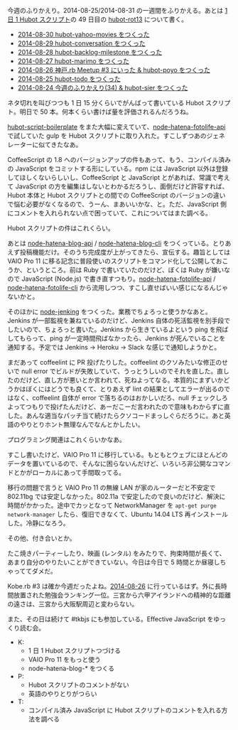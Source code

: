 今週のふりかえり。2014-08-25/2014-08-31 の一週間をふりかえる。あとは [1 日 1 Hubot スクリプト][hubot-script-per-day]の 49 日目の [hubot-rot13][gh:bouzuya/hubot-rot13] について書く。

- [2014-08-30 hubot-yahoo-movies をつくった][2014-08-30]
- [2014-08-29 hubot-conversation をつくった][2014-08-29]
- [2014-08-28 hubot-backlog-milestone をつくった][2014-08-28]
- [2014-08-27 hubot-marimo をつくった][2014-08-27]
- [2014-08-26 神戸.rb Meetup #3 にいった & hubot-poyo をつくった][2014-08-26]
- [2014-08-25 hubot-todo をつくった][2014-08-25]
- [2014-08-24 今週のふりかえり(34) & hubot-sier をつくった][2014-08-24]

ネタ切れを叫びつつも 1 日 15 分くらいでがんばって書いている Hubot スクリプト。明日で 50 本。何本くらい書けば量を評価されるんだろうね。

[hubot-script-boilerplate][gh:bouzuya/hubot-script-boilerplate] をまた大幅に変えていて、[node-hatena-fotolife-api][gh:bouzuya/node-hatena-fotolife-api] で試していた gulp を Hubot スクリプトに取り入れた。すこしずつあのジェネレーターに似てきたなあ。

CoffeeScript の 1.8 へのバージョンアップの件もあって、もう、コンパイル済みの JavaScript をコミットする形にしている。npm には JavaScript 以外は登録してほしくないらしいし、CoffeeScript と JavaScript とがあれば、常識で考えて JavaScript の方を編集はしないとわかるだろうし、面倒だけど許容すれば、Hubot 本体と Hubot スクリプトとの間での CoffeeScript のバージョンの違いで悩む必要がなくなるので、うーん、まあいいかな、と。ただ、JavaScript 側にコメントを入れられない点で困っていて、これについてはまた調べる。

Hubot スクリプトの件はこれくらい。

あとは [node-hatena-blog-api][gh:bouzuya/node-hatena-blog-api] / [node-hatena-blog-cli][gh:bouzuya/node-hatena-blog-cli] をつくっている。とりあえず投稿機能だけ。そのうち完成度が上がってきたら、宣伝する。趣旨としては VAIO Pro 11 に移る記念に普段使いのスクリプトをコマンド化して公開しておこうか、というところ。前は Ruby で書いていたのだけど、ぼくは Ruby が嫌いなので JavaScript (Node.js) で書き直すつもり。[node-hatena-fotolife-api][gh:bouzuya/node-hatena-fotolife-api] / [node-hatena-fotolife-cli][gh:bouzuya/node-hatena-fotolife-cli] から流用しつつ、すこし直せばいい感じになるんじゃないかと。

そのほかに [node-jenking][gh:bouzuya/node-jenking] をつくった。業務でちょろっと使うかなあと。Jenkins が一部監視を兼ねているのだけど、Jenkins 自体の死活監視を別手段でしたいので、ちょろっと書いた。Jenkins から生きているよという ping を飛ばしてもらって、ping が一定時間飛ばなかったら、Jenkins が死んでいることを通知する。予定では Jenkins -> Heroku -> Slack な感じで通知しようかと。

まだあって coffeelint に PR 投げたりした。coffeelint のクソみたいな修正のせいで null error でビルドが失敗していて、うっとうしいのでそれを直した。直したのだけど、直し方が悪いとか言われて、死ねよってなる。本質的にまずいかどうかはぼくにはどうでも良くて、とりあえず lint の結果としてエラーが出るのではなく、coffeelint 自体が error で落ちるのはおかしいだろ、null チェックしろよってつもりで投げたんだけど、あーだこーだ言われたので意味もわからずに直した。あんな適当なパッチ当て続けたらクソコードまっしぐらだろうに。あと英語のやりとりホント無理なんでなんとかしたい。

プログラミング関連はこれくらいかなあ。

すこし書いたけど、VAIO Pro 11 に移行している。もともとウェブにほとんどのデータを置いているので、そんなに困らないんだけど、いろいろ非公開なコマンドとかがローカルにあって手間取ってる。

移行の問題で言うと VAIO Pro 11 の無線 LAN が家のルーターだと不安定で 802.11bg では安定しなかった。802.11a で安定したので良いのだけど、解決に時間がかかった。途中でカッとなって NetworkManager を `apt-get purge network-manager` したら、復旧できなくて、Ubuntu 14.04 LTS 再インストールした。冷静になろう。

その他、付き合いとか。

たこ焼きパーティーしたり、映画 (レンタル) をみたりで、拘束時間が長くて、あまり自分のやりたいことができていない。今日は今日で 5 時間とか昼寝しちゃっててダメだ。

Kobe.rb #3 は確か今週だったよね。[2014-08-26][] に行っているはず。外に長時間放置された勉強会ランキング一位。三宮から六甲アイランドへの精神的な距離の遠さは、三宮から大阪駅周辺と変わらない。

また、その日は続けて #tkbjs にも参加している。Effective JavaScript をゆっくり読む会。

- K:
  - 1 日 1 Hubot スクリプトつづける
  - VAIO Pro 11 をもっと使う
  - node-hatena-blog-* をつくる
- P:
  - Hubot スクリプトのコメントがない
  - 英語のやりとりがつらい
- T:
  - コンパイル済み JavaScript に Hubot スクリプトのコメントを入れる方法を調べる

[2014-08-30]: https://blog.bouzuya.net/2014/08/30/
[2014-08-29]: https://blog.bouzuya.net/2014/08/29/
[2014-08-28]: https://blog.bouzuya.net/2014/08/28/
[2014-08-27]: https://blog.bouzuya.net/2014/08/27/
[2014-08-26]: https://blog.bouzuya.net/2014/08/26/
[2014-08-25]: https://blog.bouzuya.net/2014/08/25/
[2014-08-24]: https://blog.bouzuya.net/2014/08/24/
[gh:bouzuya/hubot-rot13]: https://github.com/bouzuya/hubot-rot13
[gh:bouzuya/hubot-script-boilerplate]: https://github.com/bouzuya/hubot-script-boilerplate
[gh:bouzuya/node-hatena-blog-api]: https://github.com/bouzuya/node-hatena-blog-api
[gh:bouzuya/node-hatena-blog-cli]: https://github.com/bouzuya/node-hatena-blog-cli
[gh:bouzuya/node-hatena-fotolife-api]: https://github.com/bouzuya/node-hatena-fotolife-api
[gh:bouzuya/node-hatena-fotolife-cli]: https://github.com/bouzuya/node-hatena-fotolife-cli
[gh:bouzuya/node-jenking]: https://github.com/bouzuya/node-jenking
[hubot-script-per-day]: https://blog.bouzuya.net/posts?tags=hubot-script-per-day
